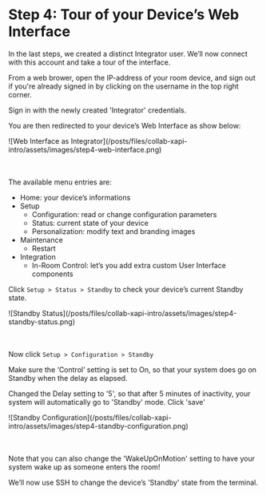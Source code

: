 # Step 4: Tour of your Device’s Web Interface

In the last steps, we created a distinct Integrator user. We’ll now connect with this account and take a tour of the interface.

From a web brower, open the IP-address of your room device, and sign out if you're already signed in by clicking on the username in the top right corner.

Sign in with the newly created 'Integrator' credentials.

You are then redirected to your device’s Web Interface as show below:

<div align="left">![Web Interface as Integrator](/posts/files/collab-xapi-intro/assets/images/step4-web-interface.png)</div><br/><br/>


The available menu entries are:
- Home: your device’s informations
- Setup
   - Configuration: read or change configuration parameters
   - Status: current state of your device
   - Personalization: modify text and branding images
- Maintenance
   - Restart
- Integration
   - In-Room Control: let’s you add extra custom User Interface components

Click `Setup > Status > Standby` to check your device’s current Standby state.

<div align="left">![Standby Status](/posts/files/collab-xapi-intro/assets/images/step4-standby-status.png)</div><br/><br/>


Now click `Setup > Configuration > Standby`

Make sure the ‘Control’ setting is set to On, so that your system does go on Standby when the delay as elapsed.

Changed the Delay setting to '5', so that after 5 minutes of inactivity, your system will automatically go to 'Standby' mode.
Click 'save'

<div align="left">![Standby Configuration](/posts/files/collab-xapi-intro/assets/images/step4-standby-configuration.png)</div><br/><br/>


Note that you can also change the 'WakeUpOnMotion' setting to have your system wake up as someone enters the room!

We’ll now use SSH to change the device’s 'Standby' state from the terminal.
